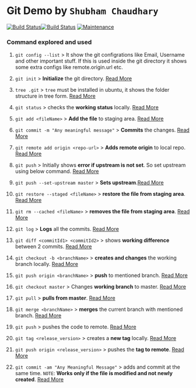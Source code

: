 # Git Demo by `Shubham Chaudhary`

[![Build Status](https://img.shields.io/badge/Version-1.0-orange.svg)](https://github.com/shubhamch-er/git-demo-shubham-chaudhary/releases/tag/RELEASE_v1.0)[![Build Status](https://img.shields.io/badge/-1.1-orange.svg)](https://github.com/shubhamch-er/git-demo-shubham-chaudhary/releases/tag/RELEASE_v1.1) [![Maintenance](https://img.shields.io/badge/Maintained%3F-yes-green.svg)](https://github.com/shubhamch-er/git-demo-shubham-chaudhary/releases/tag/RELEASE_v1.0)

### Command explored and used

1. `git config --list` > It show the git configrations like Email, Username and other important stuff. If this is used inside the git directory it shows some extra configs like remote.origin.url etc.

1. `git init` > **Initialize** the git directory. [Read More](https://git-scm.com/docs/git-init)
1. `tree .git` > `tree` must be installed in ubuntu, it shows the folder structure in tree form. [Read More](https://manpages.ubuntu.com/manpages/xenial/man1/tree.1.html)
1. `git status` > checks the **working status** locally. [Read More](https://git-scm.com/docs/git-status)
1. `git add <fileName>` > **Add the file** to staging area. [Read More](https://git-scm.com/docs/git-add)
1. `git commit -m "Any meaningful message"` > **Commits** the changes. [Read More](https://git-scm.com/docs/git-commit)
1. `git remote add origin <repo-url>` > **Adds remote origin** to local repo. [Read More](https://git-scm.com/docs/git-remote)
1. `git push` > Initially shows **error if upstream is not set**. So set upstream using below command. [Read More](https://git-scm.com/docs/git-push)
1. `git push --set-upstream master` > **Sets upstream**.[Read More](https://git-scm.com/docs/git-push)
1. `git restore --staged <fileName>` > **restore the file from staging area**. [Read More](https://git-scm.com/docs/git-restore)
1. `git rm --cached <fileName>` > **removes the file from staging area**. [Read More](https://git-scm.com/docs/git-rm)
1. `git log` > **Logs** all the commits. [Read More](https://git-scm.com/docs/git-log)
1. `git diff <commitId1> <commitId2>` > shows **working difference** between 2 commits. [Read More](https://git-scm.com/docs/git-diff)
1. `git checkout -b <branchName>` > **creates and changes** the working branch locally. [Read More](https://git-scm.com/docs/git-checkout)
1. `git push origin <branchName>` > **push** to mentioned branch. [Read More](https://git-scm.com/docs/git-push)
1. `git checkout master` > Changes **working branch** to master. [Read More](https://git-scm.com/docs/git-checkout)
1. `git pull` > **pulls from master**. [Read More](https://git-scm.com/docs/git-pull)
1. `git merge <branchName>` > **merges** the current branch with mentioned branch. [Read More](https://git-scm.com/docs/git-merge)
1. `git push` > pushes the code to remote. [Read More](https://git-scm.com/docs/git-push)
1. `git tag <release_version>` > creates a **new tag** locally. [Read More](https://git-scm.com/docs/git-tag)
1. `git push origin <release_version>` > pushes the **tag to remote**. [Read More](https://git-scm.com/docs/git-push)
1. `git commit -am "Any Meaningful Message"` > adds and commit at the same time. `NOTE`: **Works only if the file is modified and not newly created**. [Read More](https://git-scm.com/docs/git-commit)

